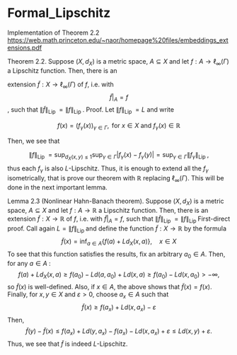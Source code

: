 # Formal_Lipschitz
Implementation of Theorem 2.2 https://web.math.princeton.edu/~naor/homepage%20files/embeddings_extensions.pdf

Theorem 2.2. Suppose $\left(X, d_X\right)$ is a metric space, $A \subseteq X$ and let $f: A \rightarrow \ell_{\infty}(\Gamma)$ a Lipschitz function. Then, there is an

extension $\tilde{f}: X \rightarrow \ell_{\infty}(\Gamma)$ of $f$, i.e. with $$\left.\tilde{f}\right|_A=f$$, such that $\|\tilde{f}\|_{\text {Lip }}=\|f\|_{\text {Lip }}$.
Proof. Let $\|f\|_{\text {Lip }}=L$ and write

$$
f(x)=\left(f_\gamma(x)\right)_{\gamma \in \Gamma}, \text { for } x \in X \text { and } f_\gamma(x) \in \mathbb{R}
$$

Then, we see that

$$
\|f\|_{\text {Lip }}=\sup _{d_X(x, y) \leqslant 1} \sup _{\gamma \in \Gamma}\left|f_\gamma(x)-f_\gamma(y)\right|=\sup _{\gamma \in \Gamma}\left\|f_\gamma\right\|_{\text {Lip }},
$$
thus each $f_\gamma$ is also $L$-Lipschitz. Thus, it is enough to extend all the $f_\gamma$ isometrically, that is prove our theorem with $\mathbb{R}$ replacing $\ell_{\infty}(\Gamma)$. This will be done in the next important lemma.

Lemma 2.3 (Nonlinear Hahn-Banach theorem). Suppose $\left(X, d_X\right)$ is a metric space, $A \subseteq X$ and let $f: A \rightarrow \mathbb{R}$ a Lipschitz function. Then, there is an extension $\tilde{f}: X \rightarrow \mathbb{R}$ of $f$, i.e. with $\left.\tilde{f}\right|_A=f$, such that $\|\tilde{f}\|_{\text {Lip }}=\|f\|_{\text {Lip }}$
First-direct proof. Call again $L=\|f\|_{\text {Lip }}$ and define the function $\tilde{f}: X \rightarrow \mathbb{R}$ by the formula
$$
\tilde{f}(x)=\inf _{a \in A}\left\{f(a)+L d_X(x, a)\right\}, \quad x \in X
$$
To see that this function satisfies the results, fix an arbitrary $a_0 \in A$. Then, for any $a \in A$ :
$$
f(a)+L d_X(x, a) \geqslant f\left(a_0\right)-L d\left(a, a_0\right)+L d(x, a) \geqslant f\left(a_0\right)-L d\left(x, a_0\right)>-\infty,
$$
so $\tilde{f}(x)$ is well-defined. Also, if $x \in A$, the above shows that $\tilde{f}(x)=f(x)$. Finally, for $x, y \in X$ and $\varepsilon>0$, choose $a_x \in A$ such that
$$
\tilde{f}(x) \geqslant f\left(a_x\right)+L d\left(x, a_x\right)-\varepsilon
$$
Then,
$$
\tilde{f}(y)-\tilde{f}(x) \leqslant f\left(a_x\right)+L d\left(y, a_x\right)-f\left(a_x\right)-L d\left(x, a_x\right)+\varepsilon \leqslant L d(x, y)+\varepsilon .
$$
Thus, we see that $\tilde{f}$ is indeed $L$-Lipschitz.
